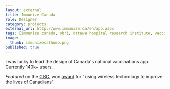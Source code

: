 ```yaml
---
layout: external
title: Immunize Canada
role: Designer
category: projects
external_url: http://www.immunize.ca/en/app.aspx
tags: [immunize canada, ohri, ottawa hospital research institute, vaccinations app, canada, jaan altosaar]
image:
  thumb: immunizecathumb.png
published: true
---
```

I was lucky to lead the design of Canada's national vaccinations app. Currently 140k+ users.

*Featured* on the [CBC](http://www.cbc.ca/news/canada/ottawa/immunizeca-app-helps-people-keep-track-of-vaccinations-1.2581274), won [award](http://www.cpha.ca/en/about/media/app-award.aspx) for "using wireless technology to improve the lives of Canadians".